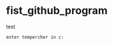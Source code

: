 # fist_github_program
test

````
enter tempercher in c:
````
<!--stackedit_data:
eyJoaXN0b3J5IjpbLTM4MjIzMTA5NSwtNDc0OTE3OTZdfQ==
-->